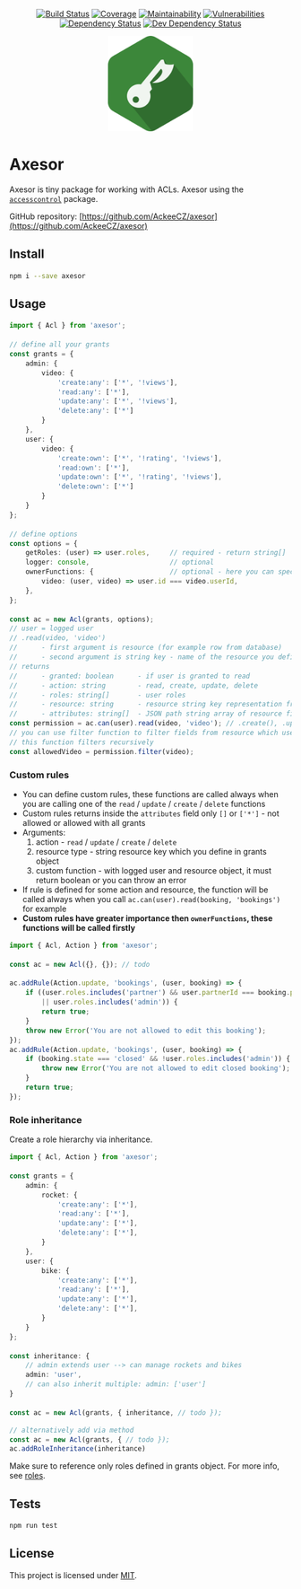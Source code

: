 <div align="center">

[![Build Status](https://img.shields.io/travis/com/AckeeCZ/axesor/master.svg?style=flat-square)](https://travis-ci.com/AckeeCZ/axesor)
[![Coverage](https://img.shields.io/codeclimate/coverage/AckeeCZ/axesor.svg?style=flat-square)](https://codeclimate.com/github/AckeeCZ/axesor)
[![Maintainability](https://img.shields.io/codeclimate/maintainability/AckeeCZ/axesor.svg?style=flat-square)](https://codeclimate.com/github/AckeeCZ/axesor)
[![Vulnerabilities](https://img.shields.io/snyk/vulnerabilities/github/AckeeCZ/axesor.svg?style=flat-square)](https://snyk.io/test/github/AckeeCZ/axesor?targetFile=package.json)
[![Dependency Status](https://img.shields.io/david/AckeeCZ/axesor.svg?style=flat-square)](https://david-dm.org/AckeeCZ/axesor)
[![Dev Dependency Status](https://img.shields.io/david/dev/AckeeCZ/axesor.svg?style=flat-square)](https://david-dm.org/AckeeCZ/axesor?type=dev)

<img src="./resources/logo.png" height="170"/>
</div>

# Axesor

Axesor is tiny package for working with ACLs. Axesor using the [`accesscontrol`](https://github.com/onury/accesscontrol) package. 

GitHub repository: [https://github.com/AckeeCZ/axesor](https://github.com/AckeeCZ/axesor)

## Install

```bash
npm i --save axesor
```

## Usage

```typescript
import { Acl } from 'axesor';

// define all your grants
const grants = {
    admin: {
        video: {
            'create:any': ['*', '!views'],
            'read:any': ['*'],
            'update:any': ['*', '!views'],
            'delete:any': ['*']
        }
    },
    user: {
        video: {
            'create:own': ['*', '!rating', '!views'],
            'read:own': ['*'],
            'update:own': ['*', '!rating', '!views'],
            'delete:own': ['*']
        }
    }
};

// define options
const options = {
    getRoles: (user) => user.roles,     // required - return string[]
    logger: console,                    // optional
    ownerFunctions: {                   // optional - here you can specify ownership between resources
        video: (user, video) => user.id === video.userId,
    },
};

const ac = new Acl(grants, options);
// user = logged user
// .read(video, 'video')
//      - first argument is resource (for example row from database)
//      - second argument is string key - name of the resource you define in grants object
// returns
//      - granted: boolean      - if user is granted to read
//      - action: string        - read, create, update, delete
//      - roles: string[]       - user roles
//      - resource: string      - resource string key representation from grants object
//      - attributes: string[]  - JSON path string array of resource fields which user is allowed to read / update / create / delete - array of fields which you define in grants object
const permission = ac.can(user).read(video, 'video'); // .create(), .update(), .delete() with same arguments
// you can use filter function to filter fields from resource which user can manipulate with
// this function filters recursively
const allowedVideo = permission.filter(video);
```

### Custom rules

- You can define custom rules, these functions are called always when you are calling one of the `read` / `update` / `create` / `delete` functions
- Custom rules returns inside the `attributes` field only `[]` or `['*']` - not allowed or allowed with all grants
- Arguments:
    1) action           - `read` / `update` / `create` / `delete`
    2) resource type    - string resource key which you define in grants object
    3) custom function  - with logged user and resource object, it must return boolean or you can throw an error
- If rule is defined for some action and resource, the function will be called always when you call `ac.can(user).read(booking, 'bookings')` for example
- **Custom rules have greater importance then `ownerFunctions`, these functions will be called firstly**

```typescript
import { Acl, Action } from 'axesor';

const ac = new Acl({}, {}); // todo

ac.addRule(Action.update, 'bookings', (user, booking) => {
    if ((user.roles.includes('partner') && user.partnerId === booking.partnerId)
        || user.roles.includes('admin')) {
        return true;
    }
    throw new Error('You are not allowed to edit this booking');
});
ac.addRule(Action.update, 'bookings', (user, booking) => {
    if (booking.state === 'closed' && !user.roles.includes('admin')) {
        throw new Error('You are not allowed to edit closed booking');
    }
    return true;
});
```

### Role inheritance
Create a role hierarchy via inheritance.
```typescript
import { Acl, Action } from 'axesor';

const grants = {
    admin: {
        rocket: {
            'create:any': ['*'],
            'read:any': ['*'],
            'update:any': ['*'],
            'delete:any': ['*'],
        }
    },
    user: {
        bike: {
            'create:any': ['*'],
            'read:any': ['*'],
            'update:any': ['*'],
            'delete:any': ['*'],
        }
    }
};

const inheritance: {
    // admin extends user --> can manage rockets and bikes
    admin: 'user',
    // can also inherit multiple: admin: ['user']
}

const ac = new Acl(grants, { inheritance, // todo });
```

```typescript
// alternatively add via method
const ac = new Acl(grants, { // todo });
ac.addRoleInheritance(inheritance)
```

Make sure to reference only roles defined in grants object. For more info, see [roles](https://github.com/onury/accesscontrol#roles).

## Tests

```bash
npm run test
```

## License

This project is licensed under [MIT](./LICENSE).
